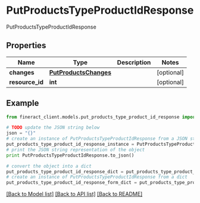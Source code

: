 # PutProductsTypeProductIdResponse

PutProductsTypeProductIdResponse

## Properties

Name | Type | Description | Notes
------------ | ------------- | ------------- | -------------
**changes** | [**PutProductsChanges**](PutProductsChanges.md) |  | [optional] 
**resource_id** | **int** |  | [optional] 

## Example

```python
from fineract_client.models.put_products_type_product_id_response import PutProductsTypeProductIdResponse

# TODO update the JSON string below
json = "{}"
# create an instance of PutProductsTypeProductIdResponse from a JSON string
put_products_type_product_id_response_instance = PutProductsTypeProductIdResponse.from_json(json)
# print the JSON string representation of the object
print PutProductsTypeProductIdResponse.to_json()

# convert the object into a dict
put_products_type_product_id_response_dict = put_products_type_product_id_response_instance.to_dict()
# create an instance of PutProductsTypeProductIdResponse from a dict
put_products_type_product_id_response_form_dict = put_products_type_product_id_response.from_dict(put_products_type_product_id_response_dict)
```
[[Back to Model list]](../README.md#documentation-for-models) [[Back to API list]](../README.md#documentation-for-api-endpoints) [[Back to README]](../README.md)


